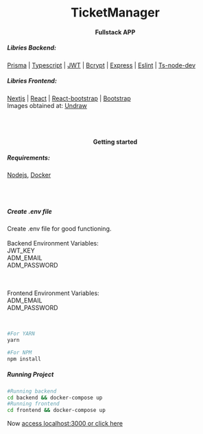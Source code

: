 <h1 align=center>TicketManager</h1>
<h4 align=center>Fullstack APP</h4>
<h5>Libries Backend:</h5>
<a href="https://www.prisma.io/">Prisma</a> | <a href="https://www.typescriptlang.org/">Typescript</a> | <a href="https://jwt.io/">JWT</a> | <a href="https://www.npmjs.com/package/bcrypt">Bcrypt</a> | <a href="https://expressjs.com/pt-br/">Express</a> | <a href="https://eslint.org/">Eslint</a> | <a href="https://www.npmjs.com/package/ts-node-dev">Ts-node-dev</a>
<br>

<h5>Libries Frontend:</h5>

<a href="https://nextjs.org/">Nextjs</a> | <a href="https://reactjs.org/">React</a> | <a href="https://react-bootstrap.github.io/">React-bootstrap</a> | <a href="https://getbootstrap.com/">Bootstrap</a>
<br>
Images obtained at: <a href="https://undraw.co/">Undraw</a>

<br><br>

<h4 align=center>Getting started</h4>

<h5>Requirements:</h5>
<a href="https://nodejs.org/en/">Nodejs</a>, <a href="https://www.docker.com/">Docker</a>

<br><br>

<h5>Create .env file</h5>
Create .env file for good functioning.<br><br>
Backend Environment Variables:<br>
JWT_KEY<br>
ADM_EMAIL<br>
ADM_PASSWORD<br>

<br><br>
Frontend Environment Variables:<br>
ADM_EMAIL<br>
ADM_PASSWORD<br>

<br>

```bash
#For YARN
yarn

#For NPM
npm install
```

<h5>Running Project</h5>

```bash
#Running backend
cd backend && docker-compose up
#Running frontend
cd frontend && docker-compose up
```

Now <a href="http://localhost:3000">access localhost:3000 or click here</a>
